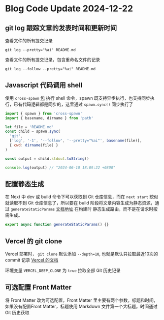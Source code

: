 # Blog Code Update 2024-12-22

## git log 跟踪文章的发表时间和更新时间

查看文件的所有提交记录

```shell
git log --pretty="%ai" README.md
```

查看文件的所有提交记录，包含重命名文件的记录

```shell
git log --follow --pretty="%ai" README.md
```

## Javascript 代码调用 shell

使用 `cross-spawn` [包](https://www.npmjs.com/package/cross-spawn) 执行 shell 命令，spawn 既支持异步执行，也支持同步执行，已有代码逻辑都是同步的，这里通过 `spawn.sync()`
同步执行了

```js
import { spawn } from 'cross-spawn'
import { basename, dirname } from 'path'

let file = 'README.md'
const child = spawn.sync(
  'git',
  ['log', '-1', '--follow', '--pretty="%ai"', basename(file)],
  { cwd: dirname(file) }
)

const output = child.stdout.toString()

console.log(output) // "2024-06-10 18:09:22 +0800"
```

## 配置静态生成

在 Next 中 dev 或 build 命令下可以获取到 Git 仓库信息，而在 `next start` 貌似就读取不到 Git 仓库信息了，所以要在 build 阶段将文章内容生成为静态资源，通过 `generateStaticParams` [文档地址](https://nextjs.org/docs/app/building-your-application/routing/dynamic-routes#generating-static-params) 在构建时 静态生成路由，而不是在请求时按需生成。

```js
export async function generateStaticParams() {}
```

## Vercel 的 git clone

Vercel 部署时， `git clone` 默认添加 `--depth=10`, 也就是默认只拉取最近10次的 commit
记录 [Vercel 的文档](https://vercel.com/docs/deployments/configure-a-build#configuring-a-build)

环境变量 `VERCEL_DEEP_CLONE` 为 `true` 拉取全部 Git 历史记录

## 可选配置 Front Matter

将 Front Matter 改为可选配置，Front Matter 里主要有两个参数，标题和时间，如果没有配置Front Matter，标题使用 Markdown 文件第一个大标题，时间通过 Git 历史获取
